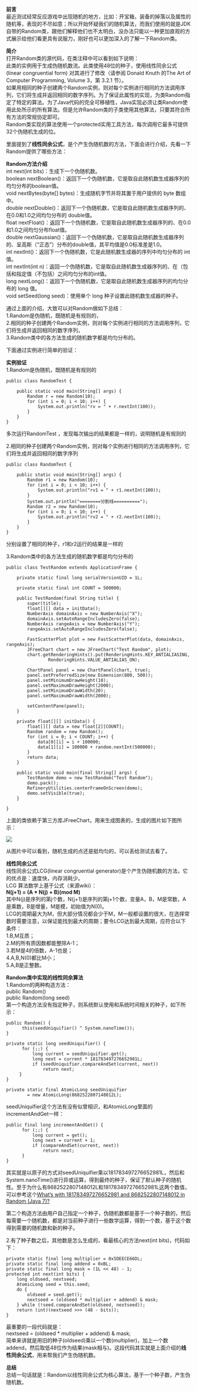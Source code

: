 ﻿**前言**  
最近测试经常反应游戏中出现随机的地方，比如：开宝箱，装备的掉落以及属性的随机等，表现的不尽如意；所以开始怀疑我们的随机算法，而我们使用的就是JDK自带的Random类，跟他们解释他们也不太明白，没办法只能以一种更加直观的方式展示给他们看更具有说服力，刚好也可以更加深入的了解一下Random类。

**简介**  
打开Random类的源代码，在类注释中可以看到如下说明：  
此类的实例用于生成伪随机数流。此类使用48位的种子，使用线性同余公式 (linear congruential form) 对其进行了修改（请参阅 Donald Knuth 的The Art of Computer Programming, Volume 3，第 3.2.1 节）。  
如果用相同的种子创建两个Random实例，则对每个实例进行相同的方法调用序列，它们将生成并返回相同的数字序列。为了保证此属性的实现，为类Random指定了特定的算法。为了Java代码的完全可移植性，Java实现必须让类Random使用此处所示的所有算法。但是允许Random类的子类使用其他算法，只要其符合所有方法的常规协定即可。  
Random类实现的算法使用一个protected实用工具方法，每次调用它最多可提供32个伪随机生成的位。

里面提到了**线性同余公式**，是个产生伪随机数的方法，下面会进行介绍，先看一下Random提供了哪些方法：

**Random方法介绍**  
int next(int bits)：生成下一个伪随机数。  
boolean nextBoolean()：返回下一个伪随机数，它是取自此随机数生成器序列的均匀分布的boolean值。  
void nextBytes(byte\[\] bytes)：生成随机字节并将其置于用户提供的 byte 数组中。  
double nextDouble()：返回下一个伪随机数，它是取自此随机数生成器序列的、在0.0和1.0之间均匀分布的 double值。  
float nextFloat()：返回下一个伪随机数，它是取自此随机数生成器序列的、在0.0和1.0之间均匀分布float值。  
double nextGaussian()：返回下一个伪随机数，它是取自此随机数生成器序列的、呈高斯（“正态”）分布的double值，其平均值是0.0标准差是1.0。  
int nextInt()：返回下一个伪随机数，它是此随机数生成器的序列中均匀分布的 int 值。  
int nextInt(int n)：返回一个伪随机数，它是取自此随机数生成器序列的、在（包括和指定值（不包括）之间均匀分布的int值。  
long nextLong()：返回下一个伪随机数，它是取自此随机数生成器序列的均匀分布的 long 值。  
void setSeed(long seed)：使用单个 long 种子设置此随机数生成器的种子。

通过上面的介绍，大致可以对Random做如下总结：  
1.Random是伪随机，既随机是有规则的，  
2.相同的种子创建两个Random实例，则对每个实例进行相同的方法调用序列，它们将生成并返回相同的数字序列，  
3.Random类中的各方法生成的随机数字都是均匀分布的。

下面通过实例进行简单的验证：

**实例验证**  
1.Random是伪随机，既随机是有规则的

```
public class RandomTest {
 
    public static void main(String[] args) {
        Random r = new Random(10);
        for (int i = 0; i < 10; i++) {
            System.out.println("rv = " + r.nextInt(100));
        }
    }
}
```

多次运行RandomTest ，发现每次输出的结果都是一样的，说明随机是有规则的

2.相同的种子创建两个Random实例，则对每个实例进行相同的方法调用序列，它们将生成并返回相同的数字序列

```
public class RandomTest {
 
    public static void main(String[] args) {
        Random r1 = new Random(10);
        for (int i = 0; i < 10; i++) {
            System.out.println("rv1 = " + r1.nextInt(100));
        }
        System.out.println("========分割线==========");
        Random r2 = new Random(10);
        for (int i = 0; i < 10; i++) {
            System.out.println("rv2 = " + r2.nextInt(100));
        }
    }
}
```

分别设置了相同的种子，r1和r2运行的结果是一样的

3.Random类中的各方法生成的随机数字都是均匀分布的

```
public class TestRandom extends ApplicationFrame {
 
    private static final long serialVersionUID = 1L;
 
    private static final int COUNT = 500000;
 
    public TestRandom(final String title) {
        super(title);
        float[][] data = initData();
        NumberAxis domainAxis = new NumberAxis("X");
        domainAxis.setAutoRangeIncludesZero(false);
        NumberAxis rangeAxis = new NumberAxis("Y");
        rangeAxis.setAutoRangeIncludesZero(false);
 
        FastScatterPlot plot = new FastScatterPlot(data, domainAxis, rangeAxis);
        JFreeChart chart = new JFreeChart("Test Random", plot);
        chart.getRenderingHints().put(RenderingHints.KEY_ANTIALIASING,
                RenderingHints.VALUE_ANTIALIAS_ON);
 
        ChartPanel panel = new ChartPanel(chart, true);
        panel.setPreferredSize(new Dimension(800, 500));
        panel.setMinimumDrawHeight(10);
        panel.setMaximumDrawHeight(2000);
        panel.setMinimumDrawWidth(20);
        panel.setMaximumDrawWidth(2000);
 
        setContentPane(panel);
    }
 
    private float[][] initData() {
        float[][] data = new float[2][COUNT];
        Random random = new Random();
        for (int i = 0; i < COUNT; i++) {
            data[0][i] = i + 100000;
            data[1][i] = 100000 + random.nextInt(500000);
        }
        return data;
    }
 
    public static void main(final String[] args) {
        TestRandom demo = new TestRandom("Test Random");
        demo.pack();
        RefineryUtilities.centerFrameOnScreen(demo);
        demo.setVisible(true);
    }
 
}
```

上面的类依赖于第三方库JFreeChart，用来生成图表的，生成的图片如下图所示：

![](https://static.oschina.net/uploads/space/2017/0110/220641_o5ru_159239.jpg)

从图片中可以看到，随机生成的点还是挺均匀的，可以丢给测试去看了。

**线性同余公式**  
线性同余公式LCG(linear congruential generator)是个产生伪随机数的方法，它的优点是：速度快，内存消耗少。  
LCG 算法数学上基于公式（来源wiki）：  
**N(j+1) = (A * N(j) + B)(mod M)**  
其中N(j)是序列的第j个数，N(j+1)是序列的第j+1个数，变量A，B，M是常数，A是乘数，B是增量，M是模，初始值为N(0)。  
LCG的周期最大为M，但大部分情况都会少于M，M一般都设置的很大，在选择常数时需要注意，以保证能找到最大的周期；要令LCG达到最大周期，应符合以下条件：  
1.B,M互质；  
2.M的所有质因数都能整除A-1；  
3.若M是4的倍数，A-1也是；  
4.A,B,N(0)都比M小；  
5.A,B是正整数。

**Random类中实现的线性同余算法**  
1.Random的两种构造方法：  
public Random()  
public Random(long seed)  
第一个构造方法没有指定种子，则系统默认使用和系统时间相关的种子，如下所示：

```
public Random() {
      this(seedUniquifier() ^ System.nanoTime());
}
 
private static long seedUniquifier() {
      for (;;) {
          long current = seedUniquifier.get();
          long next = current * 181783497276652981L;
          if (seedUniquifier.compareAndSet(current, next))
              return next;
     }
}
 
private static final AtomicLong seedUniquifier
        = new AtomicLong(8682522807148012L);
```

seedUniquifier这个方法有没有似曾相识，和AtomicLong里面的incrementAndGet一样：

```
public final long incrementAndGet() {
      for (;;) {
          long current = get();
          long next = current + 1;
          if (compareAndSet(current, next))
              return next;
      }
}
```

其实就是以原子的方式对seedUniquifier乘以181783497276652981L，然后和System.nanoTime()进行异或运算，得到最终的种子，保证了默认种子的随机性。至于为什么有8682522807148012L和181783497276652981L这两个数值，可以参考这个[What’s with 181783497276652981 and 8682522807148012 in Random (Java 7)?](http://stackoverflow.com/questions/18092160/whats-with-181783497276652981-and-8682522807148012-in-random-java-7)

第二个构造方法由用户自己指定一个种子，伪随机数都是基于一个种子数的，然后每需要一个随机数，都是对当前种子进行一些数学运算，得到一个数，基于这个数得到需要的随机数和新的种子。

2.有了种子数之后，其他数是怎么生成的，看最核心的方法next(int bits)，代码如下：

```
private static final long multiplier = 0x5DEECE66DL;
private static final long addend = 0xBL;
private static final long mask = (1L << 48) - 1;
protected int next(int bits) {
    long oldseed, nextseed;
    AtomicLong seed = this.seed;
    do {
        oldseed = seed.get();
        nextseed = (oldseed * multiplier + addend) & mask;
    } while (!seed.compareAndSet(oldseed, nextseed));
    return (int)(nextseed >>> (48 - bits));
}
```

最重要的一段代码就是：  
nextseed = (oldseed * multiplier + addend) & mask;  
简单来讲就是用旧的种子(oldseed)乘以一个数(multiplier)，加上一个数addend，然后取低48位作为结果(mask相与)。这段代码其实就是上面介绍的**线性同余公式**，用来帮我们产生伪随机数。

**总结**  
总结一句话就是：Random以线性同余公式为核心算法，基于一个种子数，产生伪随机数。